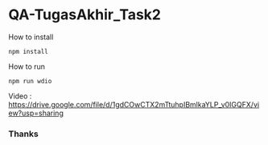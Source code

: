 # QA-TugasAkhir_Task2

How to install 

    npm install 

How to run

    npm run wdio

Video : https://drive.google.com/file/d/1gdCOwCTX2mTtuhpIBmlkaYLP_v0IGQFX/view?usp=sharing

### Thanks

